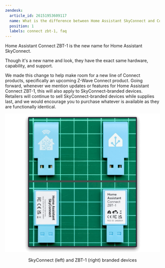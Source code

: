 ```yaml
---
zendesk:
  article_id: 26151953609117
  name: What is the difference between Home Assistant SkyConnect and Connect ZBT-1?
  position: 1
  labels: connect zbt-1, faq
---
```


Home Assistant Connect&nbsp;ZBT-1 is the new name for Home Assistant SkyConnect.

Though it's a new name and look, they have the exact same hardware, capability, and support.

We made this change to help make room for a new line of Connect products, specifically an upcoming Z-Wave Connect product. Going forward, whenever we mention updates or features for Home Assistant Connect ZBT-1, this will also apply to SkyConnect-branded devices. Retailers will continue to sell SkyConnect-branded devices while supplies last, and we would encourage you to purchase whatever is available as they are functionally identical.

<img src='/static/img/connect-zbt-1/skyconnect-zbt1.png' style='border: 0;box-shadow: none;' alt="Image showing the 2 differently branded sticks side-by-side: SkyConnect (left) and ZBT-1 (right)">
<p style="text-align: center; font-size: 0.9rem;">SkyConnect (left) and ZBT-1 (right) branded devices</p>
